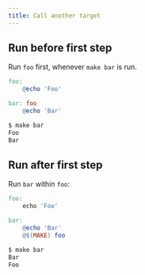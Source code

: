 ```yaml
---
title: Call another target
---
```



## Run before first step

Run `foo` first, whenever `make bar` is run.

```makefile
foo:
	@echo 'Foo'

bar: foo
	@echo 'Bar'
```

```sh
$ make bar
Foo
Bar
```

## Run after first step

Run `bar` within `foo`:

```Makefile
foo:
	echo 'Foo'

bar:
	@echo 'Bar'
	@$(MAKE) foo
```

```sh
$ make bar
Bar
Foo
```
